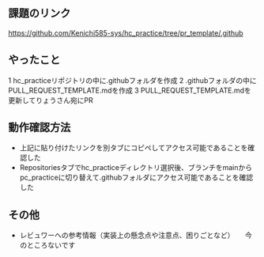 ## 課題のリンク
https://github.com/Kenichi585-sys/hc_practice/tree/pr_template/.github

## やったこと
1 hc_practiceリポジトリの中に.githubフォルダを作成
2 .githubフォルダの中にPULL_REQUEST_TEMPLATE.mdを作成
3 PULL_REQUEST_TEMPLATE.mdを更新してりょうさん宛にPR

## 動作確認方法
- 上記に貼り付けたリンクを別タブにコピペしてアクセス可能であることを確認した
- Repositoriesタブでhc_practiceディレクトリ選択後、ブランチをmainからpc_practiceに切り替えて.githubフォルダにアクセス可能であることを確認した

## その他

* レビュワーへの参考情報（実装上の懸念点や注意点、困りごとなど）
　 今のところないです
